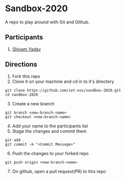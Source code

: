 # Sandbox-2020
A repo to play around with Git and Github. 

## Participants
1. [Shivam Yadav](https://github.com/ExpressHermes)


## Directions
  1. Fork this repo
  2. Clone it on your machine and cd in to it's directory 
  ```
  git clone https://github.com/iet-oss/sandbox-2020.git
  cd sandbox-2020
  ```
  3. Create a new branch
  ```
  git branch <new-branch-name>
  git checkout <new-branch-name>
  ```
  4. Add your name to the participants list
  5. Stage the changes and commit them
  ```
  git add .
  git commit -m "<Commit Message>"
  ```
  6. Push the changes to your forked repo
  ```
  git push origin <new-branch-name>
  ```
  7. On github, open a pull request(PR) to this repo
  
  
